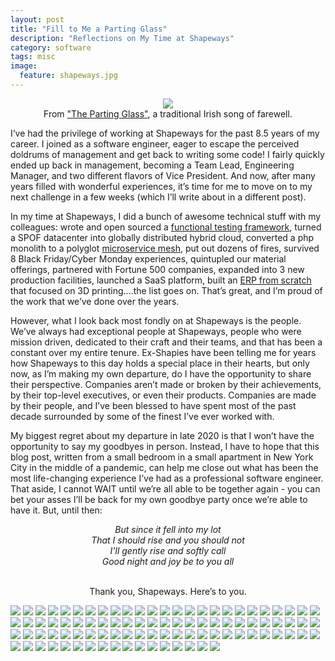 ```yaml
---
layout: post
title: "Fill to Me a Parting Glass"
description: "Reflections on My Time at Shapeways"
category: software
tags: misc
image:
  feature: shapeways.jpg
---
```

<figure>
  <center>
      <img src="/assets/img/parting-glass/parting-glass.jpg" />
      <figcaption>From <a href="https://www.youtube.com/watch?v=zufPTLuShCU">"The Parting Glass"</a>, a traditional Irish song of farewell.</figcaption>
  </center>
</figure>

I’ve had the privilege of working at Shapeways for the past 8.5 years of my career.  I joined as a software engineer, eager to escape the perceived doldrums of management and get back to writing some code!  I fairly quickly ended up back in management, becoming a Team Lead, Engineering Manager, and two different flavors of Vice President.  And now, after many years filled with wonderful experiences, it’s time for me to move on to my next challenge in a few weeks (which I’ll write about in a different post). 

In my time at Shapeways, I did a bunch of awesome technical stuff with my colleagues: wrote and open sourced a [functional testing framework](https://github.com/Shapeways/coyote_framework), turned a SPOF datacenter into globally distributed hybrid cloud, converted a php monolith to a polyglot [microservice mesh](/monolith-to-microservices/), put out dozens of fires, survived 8 Black Friday/Cyber Monday experiences, quintupled our material offerings, partnered with Fortune 500 companies, expanded into 3 new production facilities, launched a SaaS platform, built an [ERP from scratch](/software/introducing-inshape/) that focused on 3D printing….the list goes on.  That’s great, and I’m proud of the work that we’ve done over the years.  

However, what I look back most fondly on at Shapeways is the people.  We’ve always had exceptional people at Shapeways, people who were mission driven, dedicated to their craft and their teams, and that has been a constant over my entire tenure.  Ex-Shapies have been telling me for years how Shapeways to this day holds a special place in their hearts, but only now, as I’m making my own departure, do I have the opportunity to share their perspective.  Companies aren’t made or broken by their achievements, by their top-level executives, or even their products.  Companies are made by their people, and I’ve been blessed to have spent most of the past decade surrounded by some of the finest I’ve ever worked with.  

My biggest regret about my departure in late 2020 is that I won’t have the opportunity  to say my goodbyes in person.  Instead, I have to hope that this blog post, written from a small bedroom in a small apartment in New York City in the middle of a pandemic, can help me close out what has been the most life-changing experience I’ve had as a professional software engineer.  That aside, I cannot WAIT until we’re all able to be together again - you can bet your asses I’ll be back for my own goodbye party once we’re able to have it.  But, until then:

<div style="text-align: center; ">
<i>But since it fell into my lot<br/>
That I should rise and you should not<br/>
I'll gently rise and softly call<br/>
Good night and joy be to you all<br/><br/></i>

Thank you, Shapeways.  Here’s to you.  
</div>



<img src="/assets/img/parting-glass/matt-shapeways/IMG_0436.jpg"/>
<img src="/assets/img/parting-glass/matt-shapeways/IMG_0437.jpg"/>
<img src="/assets/img/parting-glass/matt-shapeways/IMG_0443.jpg"/>
<img src="/assets/img/parting-glass/matt-shapeways/matt_justine.jpg"/>
<img src="/assets/img/parting-glass/matt-shapeways/ribbon-cut.jpg"/>
<img src="/assets/img/parting-glass/matt-shapeways/IMG_0052.jpg"/>
<img src="/assets/img/parting-glass/matt-shapeways/IMG_0059.jpg"/>
<img src="/assets/img/parting-glass/matt-shapeways/IMG_0060.jpg"/>
<img src="/assets/img/parting-glass/matt-shapeways/IMG_0074.jpg"/>
<img src="/assets/img/parting-glass/matt-shapeways/IMG_0214.jpg"/>
<img src="/assets/img/parting-glass/matt-shapeways/IMG_0411.jpg"/>
<img src="/assets/img/parting-glass/matt-shapeways/IMG_0415.jpg"/>
<img src="/assets/img/parting-glass/matt-shapeways/IMG_0421.jpg"/>
<img src="/assets/img/parting-glass/matt-shapeways/IMG_0434.jpg"/>
<img src="/assets/img/parting-glass/matt-shapeways/IMG_0457.jpg"/>
<img src="/assets/img/parting-glass/matt-shapeways/IMG_0479.jpg"/>
<img src="/assets/img/parting-glass/matt-shapeways/IMG_0489.jpg"/>
<img src="/assets/img/parting-glass/matt-shapeways/IMG_0490.jpg"/>
<img src="/assets/img/parting-glass/matt-shapeways/IMG_0499.jpg"/>
<img src="/assets/img/parting-glass/matt-shapeways/IMG_0510.jpg"/>
<img src="/assets/img/parting-glass/matt-shapeways/IMG_0511.jpg"/>
<img src="/assets/img/parting-glass/matt-shapeways/IMG_0520.jpg"/>
<img src="/assets/img/parting-glass/matt-shapeways/IMG_0533.jpg"/>
<img src="/assets/img/parting-glass/matt-shapeways/IMG_0563.jpg"/>
<img src="/assets/img/parting-glass/matt-shapeways/IMG_0566.jpg"/>
<img src="/assets/img/parting-glass/matt-shapeways/IMG_0586.jpg"/>
<img src="/assets/img/parting-glass/matt-shapeways/IMG_0605.jpg"/>
<img src="/assets/img/parting-glass/matt-shapeways/IMG_0672.jpg"/>
<img src="/assets/img/parting-glass/matt-shapeways/IMG_0688.jpg"/>
<img src="/assets/img/parting-glass/matt-shapeways/IMG_0689.jpg"/>
<img src="/assets/img/parting-glass/matt-shapeways/IMG_0758.jpg"/>
<img src="/assets/img/parting-glass/matt-shapeways/IMG_0776.jpg"/>
<img src="/assets/img/parting-glass/matt-shapeways/IMG_0827.jpg"/>
<img src="/assets/img/parting-glass/matt-shapeways/IMG_0829.jpg"/>
<img src="/assets/img/parting-glass/matt-shapeways/IMG_1392.jpg"/>
<img src="/assets/img/parting-glass/matt-shapeways/IMG_1581.jpg"/>
<img src="/assets/img/parting-glass/matt-shapeways/IMG_1584.jpg"/>
<img src="/assets/img/parting-glass/matt-shapeways/IMG_1670.jpg"/>
<img src="/assets/img/parting-glass/matt-shapeways/IMG_1673.MOV"/>
<img src="/assets/img/parting-glass/matt-shapeways/IMG_1680.jpg"/>
<img src="/assets/img/parting-glass/matt-shapeways/IMG_1690.jpg"/>
<img src="/assets/img/parting-glass/matt-shapeways/IMG_1705.jpg"/>
<img src="/assets/img/parting-glass/matt-shapeways/IMG_1706.jpg"/>
<img src="/assets/img/parting-glass/matt-shapeways/IMG_2230.jpg"/>
<img src="/assets/img/parting-glass/matt-shapeways/IMG_2243.jpg"/>
<img src="/assets/img/parting-glass/matt-shapeways/IMG_2248.jpg"/>
<img src="/assets/img/parting-glass/matt-shapeways/IMG_2263.jpg"/>
<img src="/assets/img/parting-glass/matt-shapeways/IMG_2272.jpg"/>
<img src="/assets/img/parting-glass/matt-shapeways/IMG_2285.jpg"/>
<img src="/assets/img/parting-glass/matt-shapeways/IMG_2291.jpg"/>
<img src="/assets/img/parting-glass/matt-shapeways/IMG_2297.jpg"/>
<img src="/assets/img/parting-glass/matt-shapeways/IMG_2299.jpg"/>
<img src="/assets/img/parting-glass/matt-shapeways/IMG_2315.jpg"/>
<img src="/assets/img/parting-glass/matt-shapeways/IMG_2319.jpg"/>
<img src="/assets/img/parting-glass/matt-shapeways/IMG_2322.jpg"/>
<img src="/assets/img/parting-glass/matt-shapeways/IMG_2324.jpg"/>
<img src="/assets/img/parting-glass/matt-shapeways/IMG_2348.jpg"/>
<img src="/assets/img/parting-glass/matt-shapeways/IMG_2391.jpg"/>
<img src="/assets/img/parting-glass/matt-shapeways/IMG_2426.jpg"/>
<img src="/assets/img/parting-glass/matt-shapeways/IMG_2487.jpg"/>
<img src="/assets/img/parting-glass/matt-shapeways/IMG_2837.jpg"/>
<img src="/assets/img/parting-glass/matt-shapeways/IMG_3262.jpg"/>
<img src="/assets/img/parting-glass/matt-shapeways/IMG_3289.jpg"/>
<img src="/assets/img/parting-glass/matt-shapeways/IMG_3301.jpg"/>
<img src="/assets/img/parting-glass/matt-shapeways/IMG_3347.jpg"/>
<img src="/assets/img/parting-glass/matt-shapeways/IMG_3483.jpg"/>
<img src="/assets/img/parting-glass/matt-shapeways/IMG_3590.jpg"/>
<img src="/assets/img/parting-glass/matt-shapeways/IMG_3616.jpg"/>
<img src="/assets/img/parting-glass/matt-shapeways/IMG_3737.jpg"/>
<img src="/assets/img/parting-glass/matt-shapeways/IMG_3922.jpg"/>
<img src="/assets/img/parting-glass/matt-shapeways/IMG_3978.jpg"/>
<img src="/assets/img/parting-glass/matt-shapeways/IMG_4014.jpg"/>
<img src="/assets/img/parting-glass/matt-shapeways/IMG_4016.jpg"/>
<img src="/assets/img/parting-glass/matt-shapeways/IMG_4028.jpg"/>
<img src="/assets/img/parting-glass/matt-shapeways/IMG_4544.jpg"/>
<img src="/assets/img/parting-glass/matt-shapeways/IMG_4713.jpg"/>
<img src="/assets/img/parting-glass/matt-shapeways/IMG_4776.jpg"/>
<img src="/assets/img/parting-glass/matt-shapeways/IMG_4784.jpg"/>
<img src="/assets/img/parting-glass/matt-shapeways/IMG_4787.jpg"/>
<img src="/assets/img/parting-glass/matt-shapeways/IMG_4792.jpg"/>
<img src="/assets/img/parting-glass/matt-shapeways/IMG_4796.jpg"/>
<img src="/assets/img/parting-glass/matt-shapeways/IMG_4847.jpg"/>
<img src="/assets/img/parting-glass/matt-shapeways/IMG_4877.jpg"/>
<img src="/assets/img/parting-glass/matt-shapeways/IMG_4913.jpg"/>
<img src="/assets/img/parting-glass/matt-shapeways/IMG_5023.jpg"/>
<img src="/assets/img/parting-glass/matt-shapeways/IMG_5115.jpg"/>
<img src="/assets/img/parting-glass/matt-shapeways/IMG_5154.jpg"/>
<img src="/assets/img/parting-glass/matt-shapeways/IMG_5280.png"/>
<img src="/assets/img/parting-glass/matt-shapeways/IMG_5416.jpg"/>
<img src="/assets/img/parting-glass/matt-shapeways/IMG_5439.jpg"/>
<img src="/assets/img/parting-glass/matt-shapeways/55B32EF0-AAAB-4689-9A82-1E257BDF4981.jpg"/>
<img src="/assets/img/parting-glass/matt-shapeways/8699774C-C6F3-4AA6-A6DD-30EC67392708.jpg"/>
